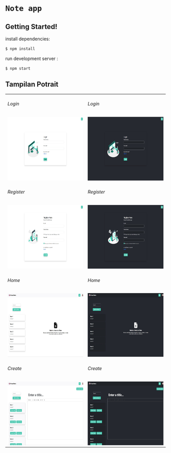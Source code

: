 # `Note app`
## Getting Started!

install dependencies:
```bash
$ npm install
```
run development server :
```bash
$ npm start
```

<h2>Tampilan Potrait</h2>
<div align="center">
  <table>
    <tr>
      <td>
        <h6>Login</h6>
        <img height="200em" src="page/login-light.jpeg"/>
      </td>
      <td>
        <h6>Login</h6>
        <img height="200em" src="page/login-dark.jpeg"/>
      </td>
    </tr>
    <tr>
      <td>
        <h6>Register</h6>
        <img height="200em" src="page/register-light.jpeg"/>
      </td>
      <td>
        <h6>Register</h6>
        <img height="200em" src="page/register-dark.jpeg"/>
      </td>
    </tr>
    <tr>
      <td>
        <h6>Home</h6>
        <img height="200em" src="page/home-light.jpeg"/>
      </td>
      <td>
        <h6>Home</h6>
        <img height="200em" src="page/home-dark.jpeg"/>
      </td>
    </tr>
    <tr>
      <td>
        <h6>Create</h6>
        <img height="200em" src="page/create-light.jpeg"/>
      </td>
      <td>
        <h6>Create</h6>
        <img height="200em" src="page/create-dark.jpeg"/>
      </td>
    </tr>
  </table>
</div>
